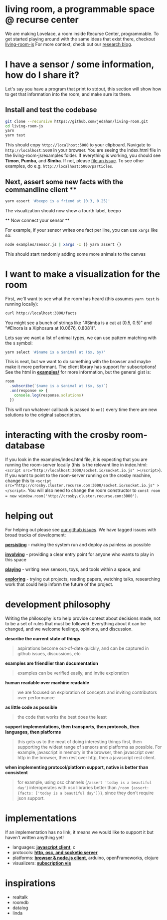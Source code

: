 # living room, a programmable space @ recurse center

We are making Lovelace, a room inside Recurse Center, programmable. To get started playing around with the same ideas that exist there, checkout [living-room-js][]
For more context, check out our [research blog](https://livingroomresearch.tumblr.com/).

# I have a sensor / some information, how do I share it?

Let's say you have a program that print to stdout, this section will show how to get that information into the room, and make sure its there.


## Install and test the codebase

```bash
git clone --recursive https://github.com/jedahan/living-room.git
cd living-room-js
yarn
yarn test
```

This should copy `http://localhost:5000` to your clipboard. Navigate to `http://localhost:5000` in your browser. You are seeing the index.html file in the living-room-js/examples folder. If everything is working, you should see **Timon**, **Pumba**, and **Simba**. If not, please [file an issue](https://github.com/jedahan/living-room-js/issues/new). To see other examples, do e.g. `http://localhost:5000/particles`.

## Next, assert some new facts with the commandline client **

```bash
yarn assert '#beepo is a friend at (0.3, 0.25)'
```

The visualization should now show a fourth label, beepo

** Now connect your sensor **

For example, if your sensor writes one fact per line, you can use `xargs` like so:

```bash
node examples/sensor.js | xargs -I {} yarn assert {}
```

This should start randomly adding some more animals to the canvas


# I want to make a visualization for the room

First, we'll want to see what the room has heard (this assumes `yarn test` is running locally):

```bash
curl http://localhost:3000/facts
```

You might see a bunch of strings like "#Simba is a cat at (0.5, 0.5)" and "#Elnora is a Xiphosura at (0.0676, 0.8081)".

Lets say we want a list of animal types, we can use pattern matching with the `$` symbol:

```bash
yarn select '#$name is a $animal at ($x, $y)'
```

This is neat, but we want to do something with the browser and maybe make it more performant. The client library has support for subscriptions! See the html in **[examples/]()** for more information, but the general gist is:

```javascript
room
  .subscribe(`$name is a $animal at ($x, $y)`)
  .on(response => {
    console.log(response.solutions)
  })
```

This will run whatever callback is passed to `on()` every time there are new solutions to the original subscription.

# interacting with the crosby room-database

If you look in the examples/index.html file, it is expecting that you are running the room-server locally (this is the relevant line in index.html: `<script src="http://localhost:3000/socket.io/socket.io.js" ></script>`). If you want to point to the room-server running on the crosby machine, change this to `<script src="http://crosby.cluster.recurse.com:3000/socket.io/socket.io.js" ></script>`. You will also need to change the room constructor to `const room = new window.room('http://crosby.cluster.recurse.com:3000')`.

# helping out

For helping out please see [our github issues](https://github.com/jedahan/living-room/issues). We have tagged issues with broad tracks of development:

**[persisting][]** - making the system run and deploy as painless as possible

**[involving][]** - providing a clear entry point for anyone who wants to play in this space

**[playing][]** - writing new sensors, toys, and tools within a space, and

**[exploring][]** - trying out projects, reading papers, watching talks, researching work that could help inform the future of the project.

# development philosophy

Writing the philosophy is to help provide context about decisions made, not to be a set of rules that must be followed. Everything about it can be changed, and we welcome feelings, opinions, and discussion.

**describe the current state of things**

> aspirations become out-of-date quickly, and can be captured in github issues, discussions, etc

**examples are friendlier than documentation**

> examples can be verified easily, and invite exploration

**human readable over machine readable**

> we are focused on exploration of concepts and inviting contributors over performance

**as little code as possible**

> the code that works the best does the least

**support implementations, then transports, then protocols, then languages, then platforms**

> this gets us to the meat of doing interesting things first, then supporting the widest range of sensors and platforms as possible. For example, javascript in memory in the browser, then javascript over http in the browser, then rest over http, then a javascript rest client.

**when implementing protocol/platform support, native is better than consistent**
> for example, using osc channels (`/assert 'today is a beautiful day'`) interoperates with osc libraries better than `/room {assert: {facts: ['today is a beautiful day']}}`, since they don't require json support.

# implementations

If an implementation has no link, it means we would like to support it but haven't written anything yet!

* languages: **[javascript client][living-room-js]**, c
* protocols: **[http, osc, and socketio server][living-room-server]**
* platforms: **[browser & node.js client][living-room-js]**, arduino, openFrameworks, clojure
* visualizers: **[subscription vis](https://github.com/modernserf/rumor-visualizer)**

# inspirations

- realtalk
- roomdb
- datalog
- linda

[living-room-server]: https://github.com/jedahan/living-room-server
[living-room-js]: https://github.com/jedahan/living-room-js
[involving]: https://github.com/jedahan/living-room/issues?q=is%3Aopen+is%3Aissue+label%3Ainvolving/
[persisting]: https://github.com/jedahan/living-room/issues?q=is%3Aopen+is%3Aissue+label%3Apersisting/
[playing]: https://github.com/jedahan/living-room/issues?q=is%3Aopen+is%3Aissue+label%3Aplaying/
[exploring]: https://github.com/jedahan/living-room/issues?q=is%3Aopen+is%3Aissue+label%3Aexploring/
